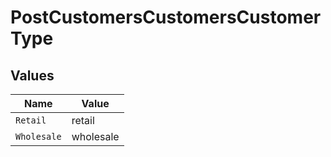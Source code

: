 # PostCustomersCustomersCustomerType


## Values

| Name        | Value       |
| ----------- | ----------- |
| `Retail`    | retail      |
| `Wholesale` | wholesale   |